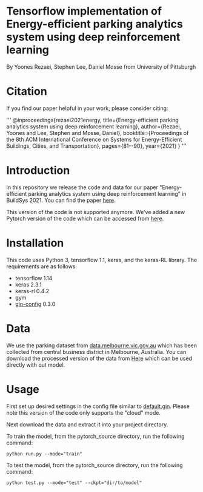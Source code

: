 # Tensorflow implementation of Energy-efficient parking analytics system using deep reinforcement learning

By Yoones Rezaei, Stephen Lee, Daniel Mosse from University of Pittsburgh

# Citation

If you find our paper helpful in your work, please consider citing:

'''
@inproceedings{rezaei2021energy,
  title={Energy-efficient parking analytics system using deep reinforcement learning},
  author={Rezaei, Yoones and Lee, Stephen and Mosse, Daniel},
  booktitle={Proceedings of the 8th ACM International Conference on Systems for Energy-Efficient Buildings, Cities, and Transportation},
  pages={81--90},
  year={2021}
}
'''

# Introduction

In this repository we release the code and data for our paper "Energy-efficient parking analytics system using deep reinforcement learning" in BuildSys 2021. You can find the paper [here](https://arxiv.org/pdf/2202.08973). 

This version of the code is not supported anymore. We've added a new Pytorch version of the code which can be accessed from [here](https://github.com/pittcps/rl-parking). 


# Installation

This code uses Python 3, tensorflow 1.1, keras, and the keras-RL library. The requirements are as follows:

- tensorflow 1.14
- keras 2.3.1
- keras-rl 0.4.2
- gym
- [gin-config](https://github.com/google/gin-config) 0.3.0


# Data
We use the parking dataset from [data.melbourne.vic.gov.au](https://data.melbourne.vic.gov.au/Transport/Parking-bay-arrivals-and-departures-2014/mq3i-cbxd) which has been collected from central business district in Melbourne, Australia. You can download the processed version of the data from [Here](https://drive.google.com/file/d/1oajRsAdkDz6xw5kzT0p4oqrN3O60N4Yw/view?usp=sharing) which can be used directly with out model.


# Usage
First set up desired settings in the config file similar to [default.gin](https://github.com/pittcps/rl-parking/blob/main/configs/default.gin). Please note this version of the code only supports the "cloud" mode.

Next download the data and extract it into your project directory.

To train the model, from the pytorch_source directory, run the following command: 

```
python run.py --mode="train"
```

To test the model, from the pytorch_source directory, run the following command:  
```
python test.py --mode="test" --ckpt="dir/to/model"
```


